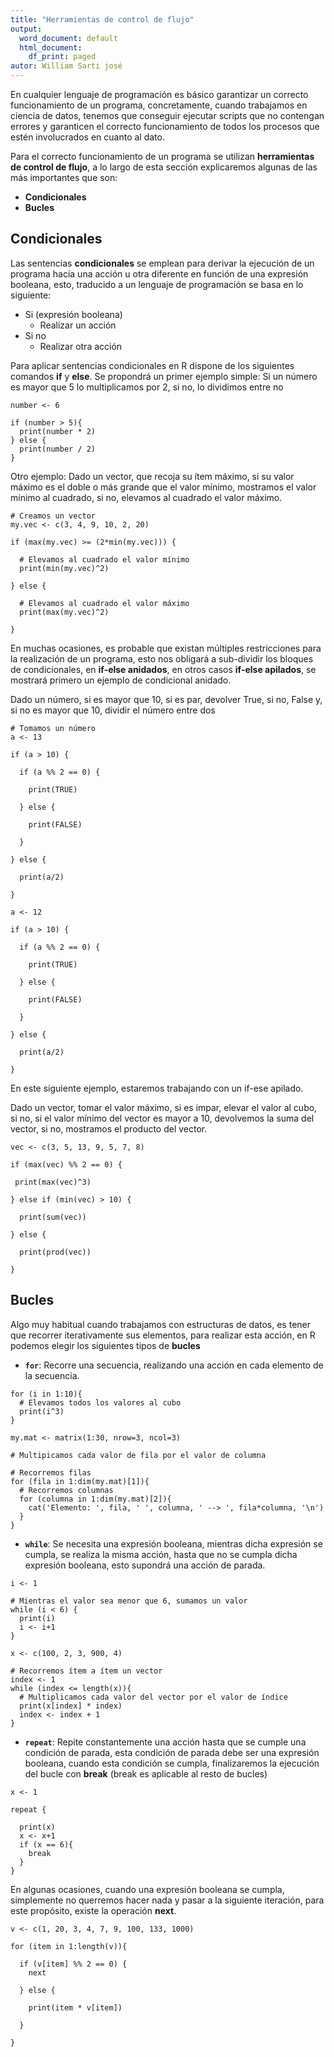 ```yaml
---
title: "Herramientas de control de flujo"
output:
  word_document: default
  html_document:
    df_print: paged
autor: William Sarti josé
---
```



En cualquier lenguaje de programación es básico garantizar un correcto funcionamiento de un programa, concretamente, cuando trabajamos en ciencia de datos, tenemos que conseguir ejecutar scripts que no contengan errores y garanticen el correcto funcionamiento de todos los procesos que estén involucrados en cuanto al dato.

Para el correcto funcionamiento de un programa se utilizan **herramientas de control de flujo**, a lo largo de esta sección explicaremos algunas de las más importantes que son:

* **Condicionales**
* **Bucles**

## Condicionales

Las sentencias **condicionales** se emplean para derivar la ejecución de un programa hacia una acción u otra diferente en función de una expresión booleana, esto, traducido a un lenguaje de programación se basa en lo siguiente:

* Si (expresión booleana)
  + Realizar un acción
* Si no
  + Realizar otra acción
  
Para aplicar sentencias condicionales en R dispone de los siguientes comandos **if** y **else**. Se propondrá un primer ejemplo simple: Si un número es mayor que 5 lo multiplicamos por 2, si no, lo dividimos entre no

```{r}
number <- 6

if (number > 5){
  print(number * 2)
} else {
  print(number / 2)
}
```

Otro ejemplo: Dado un vector, que recoja su ítem máximo, si su valor máximo es el doble o más grande que el valor mínimo, mostramos el valor mínimo al cuadrado, si no, elevamos al cuadrado el valor máximo.

```{r}
# Creamos un vector
my.vec <- c(3, 4, 9, 10, 2, 20)

if (max(my.vec) >= (2*min(my.vec))) {
  
  # Elevamos al cuadrado el valor mínimo
  print(min(my.vec)^2)
  
} else {
  
  # Elevamos al cuadrado el valor máximo
  print(max(my.vec)^2)
  
}

```

En muchas ocasiones, es probable que existan múltiples restricciones para la realización de un programa, esto nos obligará a sub-dividir los bloques de condicionales, en **if-else anidados**, en otros casos **if-else apilados**, se mostrará primero un ejemplo de condicional anidado.

Dado un número, si es mayor que 10, si es par, devolver True, si no, False y, si no es mayor que 10, dividir el número entre dos

```{r}
# Tomamos un número
a <- 13

if (a > 10) {
  
  if (a %% 2 == 0) {
    
    print(TRUE)
    
  } else {
    
    print(FALSE)
    
  }
  
} else {
  
  print(a/2)
  
}
```
```{r}
a <- 12

if (a > 10) {
  
  if (a %% 2 == 0) {
    
    print(TRUE)
    
  } else {
    
    print(FALSE)
    
  }
  
} else {
  
  print(a/2)
  
}
```

En este siguiente ejemplo, estaremos trabajando con un if-ese apilado.

Dado un vector, tomar el valor máximo, si es impar, elevar el valor al cubo, si no, si el valor mínimo del vector es mayor a 10, devolvemos la suma del vector, si no, mostramos el producto del vector.

```{r}
vec <- c(3, 5, 13, 9, 5, 7, 8)

if (max(vec) %% 2 == 0) {
  
 print(max(vec)^3)
  
} else if (min(vec) > 10) {
  
  print(sum(vec))
  
} else {
  
  print(prod(vec))
  
}
```

## Bucles

Algo muy habitual cuando trabajamos con estructuras de datos, es tener que recorrer iterativamente sus elementos, para realizar esta acción, en R podemos elegir los siguientes tipos de **bucles**

* **`for`**: Recorre una secuencia, realizando una acción en cada elemento de la secuencia.
```{r}
for (i in 1:10){
  # Elevamos todos los valores al cubo
  print(i^3)
}
```

```{r}
my.mat <- matrix(1:30, nrow=3, ncol=3)

# Multipicamos cada valor de fila por el valor de columna

# Recorremos filas
for (fila in 1:dim(my.mat)[1]){
  # Recorremos columnas
  for (columna in 1:dim(my.mat)[2]){
    cat('Elemento: ', fila, ' ', columna, ' --> ', fila*columna, '\n')
  }
}
```

* **`while`**: Se necesita una expresión booleana, mientras dicha expresión se cumpla, se realiza la misma acción, hasta que no se cumpla dicha expresión booleana, esto supondrá una acción de parada.
```{r}
i <- 1

# Mientras el valor sea menor que 6, sumamos un valor
while (i < 6) {
  print(i)
  i <- i+1
}
```

```{r}
x <- c(100, 2, 3, 900, 4)

# Recorremos ítem a ítem un vector
index <- 1
while (index <= length(x)){
  # Multiplicamos cada valor del vector por el valor de índice
  print(x[index] * index)
  index <- index + 1 
}
```

* **`repeat`**: Repite constantemente una acción hasta que se cumple una condición de parada, esta condición de parada debe ser una expresión booleana, cuando esta condición se cumpla, finalizaremos la ejecución del bucle con **break** (break es aplicable al resto de bucles)
```{r}
x <- 1

repeat {
  
  print(x)
  x <- x+1
  if (x == 6){
    break
  }
}
```

En algunas ocasiones, cuando una expresión booleana se cumpla, simplemente no querremos hacer nada y pasar a la siguiente iteración, para este propósito, existe la operación **next**.

```{r}
v <- c(1, 20, 3, 4, 7, 9, 100, 133, 1000)

for (item in 1:length(v)){
  
  if (v[item] %% 2 == 0) {
    next
    
  } else {
    
    print(item * v[item])
    
  }
  
}
```

